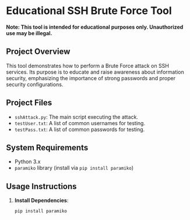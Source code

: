# Educational SSH Brute Force Tool

**Note: This tool is intended for educational purposes only. Unauthorized use may be illegal.**

## Project Overview

This tool demonstrates how to perform a Brute Force attack on SSH services. Its purpose is to educate and raise awareness about information security, emphasizing the importance of strong passwords and proper security configurations.

## Project Files

- `sshAttack.py`: The main script executing the attack.
- `testUser.txt`: A list of common usernames for testing.
- `testPass.txt`: A list of common passwords for testing.

## System Requirements

- Python 3.x
- `paramiko` library (install via `pip install paramiko`)

## Usage Instructions

1. **Install Dependencies**:
   ```bash
   pip install paramiko
